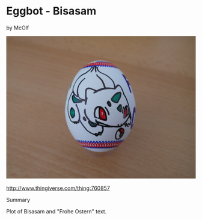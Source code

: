 # Eggbot - Bisasam
by McOlf

<p align="center">
<img src="preview.JPG"/>
</p>

http://www.thingiverse.com/thing:760857

Summary

Plot of Bisasam and "Frohe Ostern" text.
